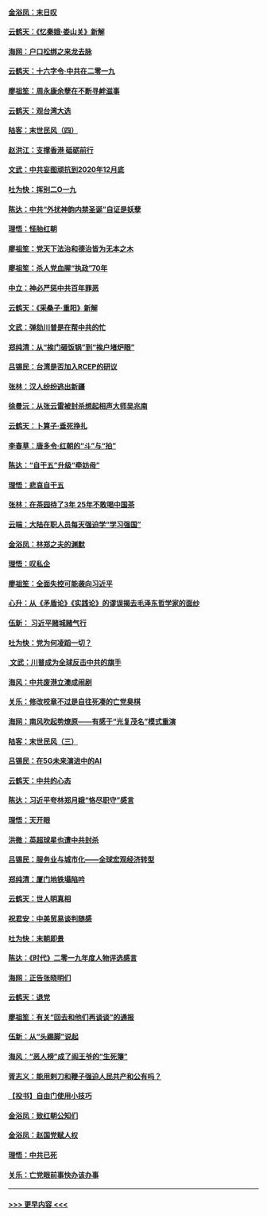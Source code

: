 #### [金浴凤：末日叹](../pages/nsc993/n11752359.md?t=12300655) 
#### [云鹤天：《忆秦娥‧娄山关》新解](../pages/nsc993/n11752348.md?t=12300655) 
#### [海网：户口松绑之来龙去脉](../pages/nsc993/n11752328.md?t=12300655) 
#### [云鹤天：十六字令‧中共在二零一九](../pages/nsc993/n11752305.md?t=12300655) 
#### [廖祖笙：周永康余孽在不断寻衅滋事](../pages/nsc993/n11751013.md?t=12300655) 
#### [云鹤天：观台湾大选](../pages/nsc993/n11751007.md?t=12300655) 
#### [陆客：末世民风（四）](../pages/nsc993/n11749203.md?t=12300655) 
#### [赵洪江：支撑香港 砥砺前行](../pages/nsc993/n11748482.md?t=12300655) 
#### [文武：中共妄图顽抗到2020年12月底](../pages/nsc993/n11748446.md?t=12300655) 
#### [吐为快：挥别二O一九](../pages/nsc993/n11748411.md?t=12300655) 
#### [陈达：中共“外扰神韵内禁圣诞”自证是妖孽](../pages/nsc993/n11748226.md?t=12300655) 
#### [理悟：怪胎红朝](../pages/nsc993/n11748206.md?t=12300655) 
#### [廖祖笙：党天下法治和德治皆为无本之木](../pages/nsc993/n11748135.md?t=12300655) 
#### [廖祖笙：杀人党血腥“执政”70年](../pages/nsc993/n11745144.md?t=12300655) 
#### [中立：神必严惩中共百年罪恶](../pages/nsc993/n11744970.md?t=12300655) 
#### [云鹤天：《采桑子‧重阳》新解](../pages/nsc993/n11744948.md?t=12300655) 
#### [文武：弹劾川普是在帮中共的忙](../pages/nsc993/n11744758.md?t=12300655) 
#### [郑纯清：从“挨门砸饭锅”到“挨户堵炉眼”](../pages/nsc993/n11744745.md?t=12300655) 
#### [吕锡民：台湾是否加入RCEP的研议](../pages/nsc993/n11744701.md?t=12300655) 
#### [张林：汉人纷纷逃出新疆](../pages/nsc993/n11743530.md?t=12300655) 
#### [徐曼沅：从张云雷被封杀想起相声大师吴兆南](../pages/nsc993/n11741816.md?t=12300655) 
#### [云鹤天：卜算子‧垂死挣扎](../pages/nsc993/n11739956.md?t=12300655) 
#### [李春草：唐多令‧红朝的“斗”与“拍”](../pages/nsc993/n11739830.md?t=12300655) 
#### [陈达：“自干五”升级“牵妨母”](../pages/nsc993/n11739724.md?t=12300655) 
#### [理悟：悲哀自干五](../pages/nsc993/n11739547.md?t=12300655) 
#### [张林：在茶园待了3年 25年不敢喝中国茶](../pages/nsc993/n11739240.md?t=12300655) 
#### [云端：大陆在职人员每天强迫学“学习强国”](../pages/nsc993/n11738735.md?t=12300655) 
#### [金浴凤：林郑之夫的渊默](../pages/nsc993/n11737735.md?t=12300655) 
#### [理悟：叹私企](../pages/nsc993/n11737715.md?t=12300655) 
#### [廖祖笙：全面失控可能袭向习近平](../pages/nsc993/n11737704.md?t=12300655) 
#### [心升：从《矛盾论》《实践论》的谬误揭去毛泽东哲学家的面纱](../pages/nsc993/n11736962.md?t=12300655) 
#### [伍新： 习近平赌城赌气行](../pages/nsc993/n11736929.md?t=12300655) 
#### [吐为快：党为何凌蹈一切？](../pages/nsc993/n11736915.md?t=12300655) 
#### [ 文武：川普成为全球反击中共的旗手](../pages/nsc993/n11736882.md?t=12300655) 
#### [海风：中共废港立澳成闹剧](../pages/nsc993/n11735857.md?t=12300655) 
#### [关乐：修改校章不过是自往死凑的亡党臭棋](../pages/nsc993/n11735097.md?t=12300655) 
#### [海网：南风吹起势燎原——有感于“光复茂名”模式重演](../pages/nsc993/n11732308.md?t=12300655) 
#### [陆客：末世民风（三）](../pages/nsc993/n11732211.md?t=12300655) 
#### [吕锡民：在5G未来演进中的AI](../pages/nsc993/n11730010.md?t=12300655) 
#### [云鹤天：中共的心态](../pages/nsc993/n11729906.md?t=12300655) 
#### [陈达：习近平夸林郑月娥“恪尽职守”感言](../pages/nsc993/n11729881.md?t=12300655) 
#### [理悟：天开眼](../pages/nsc993/n11729699.md?t=12300655) 
#### [洪微：英超球星也遭中共封杀](../pages/nsc993/n11727243.md?t=12300655) 
#### [吕锡民：服务业与城市化——全球宏观经济转型](../pages/nsc993/n11725845.md?t=12300655) 
#### [郑纯清：厦门地铁塌陷吟](../pages/nsc993/n11725813.md?t=12300655) 
#### [云鹤天：世人明真相](../pages/nsc993/n11725621.md?t=12300655) 
#### [祝君安：中美贸易谈判随感](../pages/nsc993/n11725609.md?t=12300655) 
#### [吐为快：末朝即景](../pages/nsc993/n11723365.md?t=12300655) 
#### [陈达：《时代》二零一九年度人物评选感言](../pages/nsc993/n11723337.md?t=12300655) 
#### [海网：正告张晓明们](../pages/nsc993/n11723228.md?t=12300655) 
#### [云鹤天：退党](../pages/nsc993/n11723056.md?t=12300655) 
#### [廖祖笙：有关“回去和他们再谈谈”的通报](../pages/nsc993/n11722442.md?t=12300655) 
#### [伍新：从“头踢脚”说起](../pages/nsc993/n11722429.md?t=12300655) 
#### [海风：“恶人榜”成了阎王爷的“生死簿”](../pages/nsc993/n11722272.md?t=12300655) 
#### [胥志义：能用剌刀和鞭子强迫人民共产和公有吗？](../pages/nsc993/n11720569.md?t=12300655) 
#### [【投书】自由门使用小技巧](../pages/nsc993/n11720180.md?t=12300655) 
#### [金浴凤：致红朝公知们](../pages/nsc993/n11720563.md?t=12300655) 
#### [金浴凤：赵国党赋人权](../pages/nsc993/n11720533.md?t=12300655) 
#### [理悟：中共已死](../pages/nsc993/n11720233.md?t=12300655) 
#### [关乐：亡党眼前事快办该办事](../pages/nsc993/n11719160.md?t=12300655) 

----
#### [ >>> 更早内容 <<< ](../indexes/nsc993-earlier.md)
